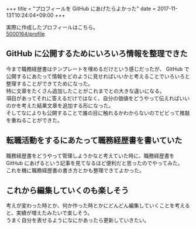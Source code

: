 +++
title = "プロフィールを GitHub にあげたらよかった"
date = 2017-11-13T10:24:04+09:00
+++

実際に作成したプロフィールはこちら。  
[5000164/profile](https://github.com/5000164/profile)

## GitHub に公開するためにいろいろ情報を整理できた

今まで職務経歴書はテンプレートを埋めるだけという感じだったが、 GitHub で公開するにあたって情報をどのように見せればいいかと考えることでいろいろと整理することができてためになった。  
特に文章をたくさん追加したことがこれまでとの大きな違いになる。  
項目があってそれに答えるだけではなく、自分の価値をどうやって伝えればいいのかを考えた結果文章を追加する形になった。  
そしてなによりも公開することで誰の目に触れるかわからないのでビビって推敲を重ねることができた。

## 転職活動をするにあたって職務経歴書を書いていた

職務経歴書をどうやって管理しようかなと考えていた時に、職務経歴書を GitHub にあげるという記事を見てなるほど便利だと思ったのでやってみた。  
これを機に職務経歴書の書き方とかも整理できてよかった。

## これから編集していくのも楽しそう

考えが変わった時とか、何か作った時とかにどんどん編集していくことを考えると、実績が増えたみたいで楽しそう。  
うまく自分を表せるようになにかあったら更新していきたい。
